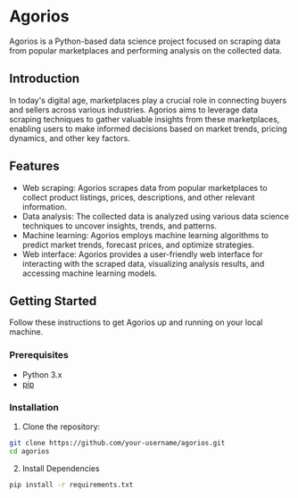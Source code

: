 # Agorios

Agorios is a Python-based data science project focused on scraping data from popular marketplaces and performing analysis on the collected data.

## Introduction

In today's digital age, marketplaces play a crucial role in connecting buyers and sellers across various industries. Agorios aims to leverage data scraping techniques to gather valuable insights from these marketplaces, enabling users to make informed decisions based on market trends, pricing dynamics, and other key factors.

## Features

- Web scraping: Agorios scrapes data from popular marketplaces to collect product listings, prices, descriptions, and other relevant information.
- Data analysis: The collected data is analyzed using various data science techniques to uncover insights, trends, and patterns.
- Machine learning: Agorios employs machine learning algorithms to predict market trends, forecast prices, and optimize strategies.
- Web interface: Agorios provides a user-friendly web interface for interacting with the scraped data, visualizing analysis results, and accessing machine learning models.

## Getting Started

Follow these instructions to get Agorios up and running on your local machine.

### Prerequisites

- Python 3.x
- [pip](https://pip.pypa.io/en/stable/installation/)

### Installation

1. Clone the repository:

```bash
git clone https://github.com/your-username/agorios.git
cd agorios
```
2. Install Dependencies

```bash
pip install -r requirements.txt
```
